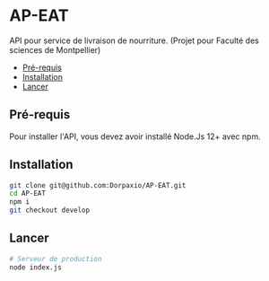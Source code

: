# AP-EAT
API pour service de livraison de nourriture. (Projet pour Faculté des sciences de Montpellier)

* [Pré-requis](#pré-requis)
* [Installation](#installation)
* [Lancer](#lancer)


## Pré-requis
Pour installer l'API, vous devez avoir installé Node.Js 12+ avec npm.

## Installation
```bash
git clone git@github.com:Dorpaxio/AP-EAT.git
cd AP-EAT
npm i
git checkout develop
```

## Lancer
```bash
# Serveur de production
node index.js
```
